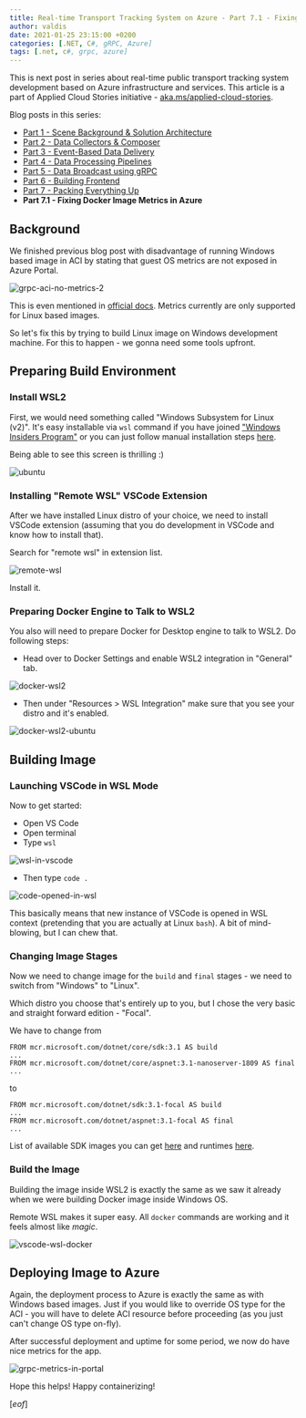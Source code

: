 ```yaml
---
title: Real-time Transport Tracking System on Azure - Part 7.1 - Fixing Docker Image Metrics in Azure
author: valdis
date: 2021-01-25 23:15:00 +0200
categories: [.NET, C#, gRPC, Azure]
tags: [.net, c#, grpc, azure]
---
```


This is next post in series about real-time public transport tracking system development based on Azure infrastructure and services. This article is a part of Applied Cloud Stories initiative - [aka.ms/applied-cloud-stories](aka.ms/applied-cloud-stories).

Blog posts in this series:

* [Part 1 - Scene Background & Solution Architecture](https://tech-fellow.eu/2019/12/08/building-real-time-public-transport-tracking-system-on-azure-part1/)
* [Part 2 - Data Collectors & Composer](https://tech-fellow.eu/2020/01/21/building-real-time-public-transport-tracking-system-on-azure-part-2-data-collectors-composer/)
* [Part 3 - Event-Based Data Delivery](https://tech-fellow.eu/2020/04/08/building-real-time-public-transport-tracking-system-on-azure-part-3/)
* [Part 4 - Data Processing Pipelines](https://tech-fellow.eu/2020/08/30/building-real-time-public-transport-tracking-system-on-azure-part-4/)
* [Part 5 - Data Broadcast using gRPC](https://tech-fellow.eu/2020/11/01/building-real-time-public-transport-tracking-system-on-azure-part-5/)
* [Part 6 - Building Frontend](https://tech-fellow.eu/2020/12/14/building-real-time-public-transport-tracking-system-on-azure-part-6-building-frontend/)
* [Part 7 - Packing Everything Up](https://tech-fellow.eu/2021/01/21/building-real-time-public-transport-tracking-system-on-azure-part-6-packing-everything-up/)
* **Part 7.1 - Fixing Docker Image Metrics in Azure**

## Background

We finished previous blog post with disadvantage of running Windows based image in ACI by stating that guest OS metrics are not exposed in Azure Portal.

![grpc-aci-no-metrics-2](/assets/img/2021/01/grpc-aci-no-metrics-2.png)

This is even mentioned in [official docs](https://docs.microsoft.com/en-us/azure/container-instances/container-instances-monitor#preview-limitations). Metrics currently are only supported for Linux based images.

So let's fix this by trying to build Linux image on Windows development machine. For this to happen - we gonna need some tools upfront.

## Preparing Build Environment

### Install WSL2

First, we would need something called "Windows Subsystem for Linux (v2)". It's easy installable via `wsl` command if you have joined ["Windows Insiders Program"](https://insider.windows.com/en-us/getting-started) or you can just follow manual installation steps [here](https://docs.microsoft.com/en-us/windows/wsl/install-win10#manual-installation-steps).

Being able to see this screen is thrilling :)

![ubuntu](/assets/img/2021/01/ubuntu.png)

### Installing "Remote WSL" VSCode Extension

After we have installed Linux distro of your choice, we need to install VSCode extension (assuming that you do development in VSCode and know how to install that).

Search for "remote wsl" in extension list.

![remote-wsl](/assets/img/2021/01/remote-wsl.png)

Install it.

### Preparing Docker Engine to Talk to WSL2

You also will need to prepare Docker for Desktop engine to talk to WSL2.
Do following steps:

* Head over to Docker Settings and enable WSL2 integration in "General" tab.

![docker-wsl2](/assets/img/2021/01/docker-wsl2.png)

* Then under "Resources > WSL Integration" make sure that you see your distro and it's enabled.

![docker-wsl2-ubuntu](/assets/img/2021/01/docker-wsl2-ubuntu.png)

## Building Image

### Launching VSCode in WSL Mode

Now to get started:

* Open VS Code
* Open terminal
* Type `wsl`

![wsl-in-vscode](/assets/img/2021/01/wsl-in-vscode.png)

* Then type `code .`

![code-opened-in-wsl](/assets/img/2021/01/code-opened-in-wsl.png)

This basically means that new instance of VSCode is opened in WSL context (pretending that you are actually at Linux `bash`). A bit of mind-blowing, but I can chew that.

### Changing Image Stages

Now we need to change image for the `build` and `final` stages - we need to switch from "Windows" to "Linux".

Which distro you choose that's entirely up to you, but I chose the very basic and straight forward edition - "Focal".

We have to change from

```
FROM mcr.microsoft.com/dotnet/core/sdk:3.1 AS build
...
FROM mcr.microsoft.com/dotnet/core/aspnet:3.1-nanoserver-1809 AS final
...
```

to

```
FROM mcr.microsoft.com/dotnet/sdk:3.1-focal AS build
...
FROM mcr.microsoft.com/dotnet/aspnet:3.1-focal AS final
...
```

List of available SDK images you can get [here](https://hub.docker.com/_/microsoft-dotnet-sdk) and runtimes [here](https://hub.docker.com/_/microsoft-dotnet-aspnet/).


### Build the Image

Building the image inside WSL2 is exactly the same as we saw it already when we were building Docker image inside Windows OS.

Remote WSL makes it super easy. All `docker` commands are working and it feels almost like *magic*.

![vscode-wsl-docker](/assets/img/2021/01/vscode-wsl-docker.png)

## Deploying Image to Azure

Again, the deployment process to Azure is exactly the same as with Windows based images. Just if you would like to override OS type for the ACI - you will have to delete ACI resource before proceeding (as you just can't change OS type on-fly).

After successful deployment and uptime for some period, we now do have nice metrics for the app.

![grpc-metrics-in-portal](/assets/img/2021/01/grpc-metrics-in-portal.png)

Hope this helps!
Happy containerizing!

[*eof*]
